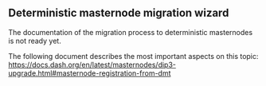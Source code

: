 ## Deterministic masternode migration wizard ##

The documentation of the migration process to deterministic masternodes 
is not ready yet. 

The following document describes the most important aspects on this topic:
https://docs.dash.org/en/latest/masternodes/dip3-upgrade.html#masternode-registration-from-dmt